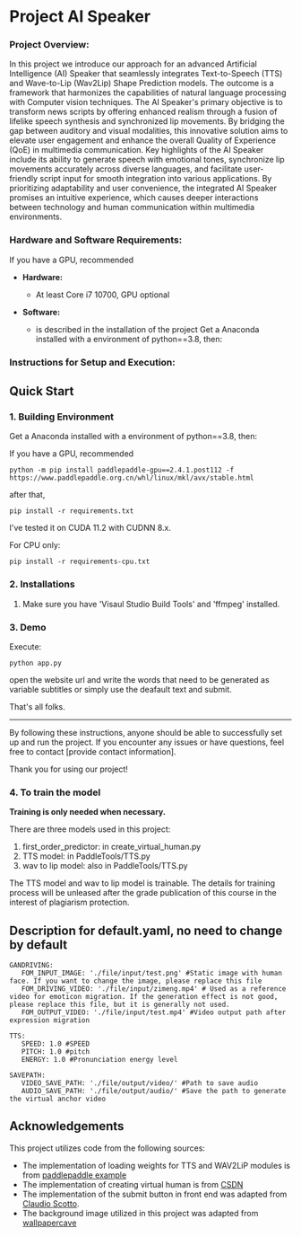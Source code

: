 # Project AI Speaker 

### Project Overview:

In this project we introduce our approach for an advanced Artificial Intelligence (AI) Speaker that seamlessly integrates Text-to-Speech (TTS) and Wave-to-Lip (Wav2Lip) Shape Prediction models. The outcome is a framework that harmonizes the capabilities of natural language processing with Computer vision techniques. The AI Speaker's primary objective is to transform news scripts by offering enhanced realism through a fusion of lifelike speech synthesis and synchronized lip movements. By bridging the gap between auditory and visual modalities, this innovative solution aims to elevate user engagement and enhance the overall Quality of Experience (QoE) in multimedia communication. Key highlights of the AI Speaker include its ability to generate speech with emotional tones, synchronize lip movements accurately across diverse languages, and facilitate user-friendly script input for smooth integration into various applications. By prioritizing adaptability and user convenience, the integrated AI Speaker promises an intuitive experience, which causes deeper interactions between technology and human communication within multimedia environments.

### Hardware and Software Requirements:
If you have a GPU, recommended

- **Hardware:**
  - At least Core i7 10700, GPU optional

- **Software:**
  - is described in the installation of the project
Get a Anaconda installed with a environment of python==3.8, then: 

### Instructions for Setup and Execution:

## Quick Start
### 1. Building Environment
Get a Anaconda installed with a environment of python==3.8, then: 

If you have a GPU, recommended

```
python -m pip install paddlepaddle-gpu==2.4.1.post112 -f https://www.paddlepaddle.org.cn/whl/linux/mkl/avx/stable.html
```
after that,
```
pip install -r requirements.txt
```
I've tested it on CUDA 11.2 with CUDNN 8.x. 


For CPU only:
```
pip install -r requirements-cpu.txt
```

### 2. Installations

1. Make sure you have 'Visaul Studio Build Tools' and 'ffmpeg' installed.

### 3. Demo

Execute:

```
python app.py
```
open the website url and write the words that need to be generated as variable subtitles or simply use the deafault text and submit.

That's all folks.


---

By following these instructions, anyone should be able to successfully set up and run the project. If you encounter any issues or have questions, feel free to contact [provide contact information].

Thank you for using our project!




### 4. To train the model

**Training is only needed when necessary.**

There are three models used in this project:

1. first_order_predictor: in create_virtual_human.py
2. TTS model: in PaddleTools/TTS.py
3. wav to lip model: also in PaddleTools/TTS.py

The TTS model and wav to lip model is trainable. 
The details for training process will be unleased after the grade publication of this course in the interest of plagiarism protection.




## Description for default.yaml, no need to change by default
```
GANDRIVING:
   FOM_INPUT_IMAGE: './file/input/test.png' #Static image with human face. If you want to change the image, please replace this file
   FOM_DRIVING_VIDEO: './file/input/zimeng.mp4' # Used as a reference video for emoticon migration. If the generation effect is not good, please replace this file, but it is generally not used.
   FOM_OUTPUT_VIDEO: './file/input/test.mp4' #Video output path after expression migration

TTS:
   SPEED: 1.0 #SPEED
   PITCH: 1.0 #pitch
   ENERGY: 1.0 #Pronunciation energy level

SAVEPATH:
   VIDEO_SAVE_PATH: './file/output/video/' #Path to save audio
   AUDIO_SAVE_PATH: './file/output/audio/' #Save the path to generate the virtual anchor video
```

## Acknowledgements

This project utilizes code from the following sources:

- The implementation of loading weights for TTS and WAV2LiP modules is from [paddlepaddle example](https://github.com/PaddlePaddle/PaddleSpeech/tree/develop?tab=readme-ov-file)
- The implementation of creating virtual human is from [CSDN](http://t.csdnimg.cn/HWkxj)
- The implementation of the submit button in front end was adapted from [Claudio Scotto](https://codepen.io/claudiosc8/pen/OOgeMj).
- The background image utilized in this project was adapted from [wallpapercave](https://wallpapercave.com/wallpaper-gif)
